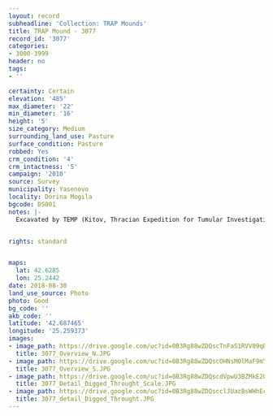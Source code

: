 ```yaml
---
layout: record
subheadline: 'Collection: TRAP Mounds'
title: TRAP Mound - 3077
record_id: '3077'
categories:
- 3000-3999
header: no
tags:
- ''

certainty: Certain
elevation: '485'
max_diameter: '22'
min_diameter: '16'
height: '5'
size_category: Medium
surrounding_land_use: Pasture
surface_condition: Pasture
robbed: Yes
crm_condition: '4'
crm_intactness: '5'
campaign: '2010'
source: Survey
municipality: Yasenovo
locality: Dorina Mogila
bgcode: DS001
notes: |-
  Excavated by TEMP (Kitov, Thracian Expedition for Tumular Investigations) in 1999, Tumulus with 4 graves.


rights: standard


maps:
  lat: 42.6285
  lon: 25.2442
date: 2018-08-30
land_use_source: Photo
photo: Good
bg_code: ''
akb_code: ''
latitude: '42.687465'
longitude: '25.259373'
images:
- image_path: https://drive.google.com/uc?id=0B3Rg88wZDQscTnFaS1RVV09qR1U
  title: 3077_Overview_N.JPG
- image_path: https://drive.google.com/uc?id=0B3Rg88wZDQscOHNsM0lMaF9mYzA
  title: 3077_Overview_S.JPG
- image_path: https://drive.google.com/uc?id=0B3Rg88wZDQscdVpwU3BZMkE2QlU
  title: 3077_Detail_Digged_Throught_Scale.JPG
- image_path: https://drive.google.com/uc?id=0B3Rg88wZDQscclJUazBsWHhEc2M
  title: 3077_detail_Digged_Throught.JPG
---
```

